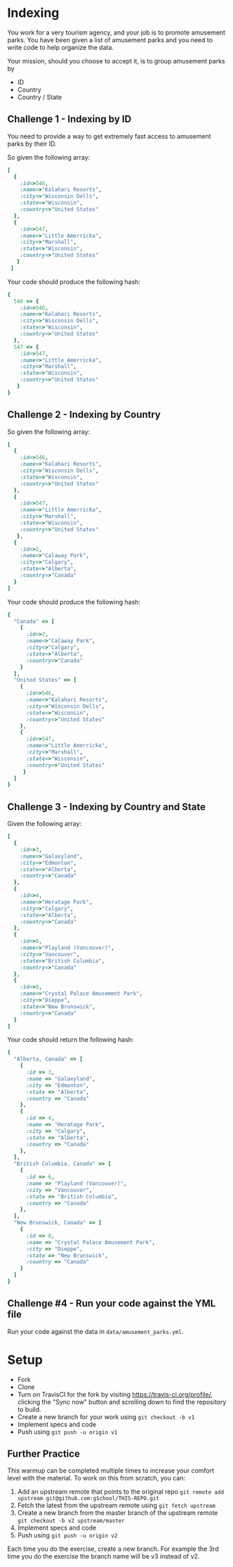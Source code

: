 # Indexing

You work for a very tourism agency, and your job is to promote amusement parks.  You have been given a list of amusement
parks and you need to write code to help organize the data.

Your mission, should you choose to accept it, is to group amusement parks by
* ID
* Country
* Country / State

## Challenge 1 - Indexing by ID

You need to provide a way to get extremely fast access to amusement parks by their ID.

So given the following array:

```ruby
[
  {
    :id=>546,
    :name=>"Kalahari Resorts",
    :city=>"Wisconsin Dells",
    :state=>"Wisconsin",
    :country=>"United States"
  },
  {
    :id=>547,
    :name=>"Little Amerricka",
    :city=>"Marshall",
    :state=>"Wisconsin",
    :country=>"United States"
   }
 ]
```

Your code should produce the following hash:

```ruby
{
  546 => {
    :id=>546,
    :name=>"Kalahari Resorts",
    :city=>"Wisconsin Dells",
    :state=>"Wisconsin",
    :country=>"United States"
  },
  547 => {
    :id=>547,
    :name=>"Little Amerricka",
    :city=>"Marshall",
    :state=>"Wisconsin",
    :country=>"United States"
   }
}
```
## Challenge 2 - Indexing by Country

So given the following array:

```ruby
[
  {
    :id=>546,
    :name=>"Kalahari Resorts",
    :city=>"Wisconsin Dells",
    :state=>"Wisconsin",
    :country=>"United States"
  },
  {
    :id=>547,
    :name=>"Little Amerricka",
    :city=>"Marshall",
    :state=>"Wisconsin",
    :country=>"United States"
   },
  {
    :id=>2,
    :name=>"Calaway Park",
    :city=>"Calgary",
    :state=>"Alberta",
    :country=>"Canada"
  }
]
```

Your code should produce the following hash:

```ruby
{
  "Canada" => [
    {
      :id=>2,
      :name=>"Calaway Park",
      :city=>"Calgary",
      :state=>"Alberta",
      :country=>"Canada"
    }
  ],
  "United States" => [
    {
      :id=>546,
      :name=>"Kalahari Resorts",
      :city=>"Wisconsin Dells",
      :state=>"Wisconsin",
      :country=>"United States"
    },
    {
      :id=>547,
      :name=>"Little Amerricka",
      :city=>"Marshall",
      :state=>"Wisconsin",
      :country=>"United States"
     }
  ]
}
```

## Challenge 3 - Indexing by Country and State

Given the following array:

```ruby
[
  {
    :id=>3,
    :name=>"Galaxyland",
    :city=>"Edmonton",
    :state=>"Alberta",
    :country=>"Canada"
  },
  {
    :id=>4,
    :name=>"Heratage Park",
    :city=>"Calgary",
    :state=>"Alberta",
    :country=>"Canada"
  },
  {
    :id=>6,
    :name=>"Playland (Vancouver)",
    :city=>"Vancouver",
    :state=>"British Columbia",
    :country=>"Canada"
  },
  {
    :id=>8,
    :name=>"Crystal Palace Amusement Park",
    :city=>"Dieppe",
    :state=>"New Brunswick",
    :country=>"Canada"
  }
]
```

Your code should return the following hash:

```ruby
{
  "Alberta, Canada" => [
    {
      :id => 3,
      :name => "Galaxyland",
      :city => "Edmonton",
      :state => "Alberta",
      :country => "Canada"
    },
    {
      :id => 4,
      :name => "Heratage Park",
      :city => "Calgary",
      :state => "Alberta",
      :country => "Canada"
    },
  ],
  "British Columbia, Canada" => [
    {
      :id => 6,
      :name => "Playland (Vancouver)",
      :city => "Vancouver",
      :state => "British Columbia",
      :country => "Canada"
    },
  ],
  "New Brunswick, Canada" => [
    {
      :id => 8,
      :name => "Crystal Palace Amusement Park",
      :city => "Dieppe",
      :state => "New Brunswick",
      :country => "Canada"
    }
  ]
}
```

## Challenge #4 - Run your code against the YML file

Run your code against the data in `data/amusement_parks.yml`.

# Setup

* Fork
* Clone
* Turn on TravisCI for the fork by
  visiting https://travis-ci.org/profile/<github user name>, clicking the "Sync now" button
  and scrolling down to find the repository to build.
* Create a new branch for your work using `git checkout -b v1`
* Implement specs and code
* Push using `git push -u origin v1`

## Further Practice

This warmup can be completed multiple times to increase your comfort level with the material.
To work on this from scratch, you can:

1. Add an upstream remote that points to the original repo `git remote add upstream git@github.com:gSchool/THIS-REPO.git`
1. Fetch the latest from the upstream remote using `git fetch upstream`
1. Create a new branch from the master branch of the upstream remote `git checkout -b v2 upstream/master`
1. Implement specs and code
1. Push using `git push -u origin v2`

Each time you do the exercise, create a new branch. For example the 3rd time you do the exercise the branch
name will be v3 instead of v2.
